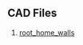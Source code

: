 ## CAD Files
1. [root_home_walls](https://cad.onshape.com/documents/1ba97690d0a1c133704d4455/w/76f740754467ef4f6a9192e8/e/b97d474cf5a4f5ae60470df4) 